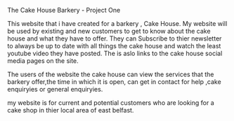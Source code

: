 The Cake House Barkery - Project One

This website that i have created for a barkery , Cake House. My website will be used by existing and new customers to get to know about the cake house and what they have to offer. They can Subscribe to thier newsletter to always be up to date with all things the cake house and watch the least youtube video they have posted. The is aslo links to the cake house social media pages on the site.

The users of the website the cake house can view the services that the barkery offer,the time in which it is open, can get in contact for help ,cake enquiryies or general enquiryies.

my website is for current and potential customers who are looking for a cake shop in thier local area of east belfast. 
